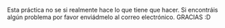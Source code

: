 Esta práctica no se si realmente hace lo que tiene que hacer. Si encontráis algún problema por favor enviádmelo al correo electrónico. 
GRACIAS :D
